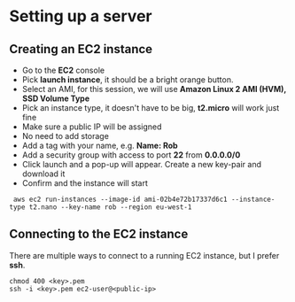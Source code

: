 # Setting up a server

## Creating an EC2 instance

- Go to the **EC2** console
- Pick **launch instance**, it should be a bright orange button.
- Select an AMI, for this session, we will use **Amazon Linux 2 AMI (HVM), SSD Volume Type**
- Pick an instance type, it doesn't have to be big, **t2.micro** will work just fine
- Make sure a public IP will be assigned
- No need to add storage
- Add a tag with your name, e.g. **Name: Rob**
- Add a security group with access to port **22** from **0.0.0.0/0**
- Click launch and a pop-up will appear. Create a new key-pair and download it
- Confirm and the instance will start

```shell
 aws ec2 run-instances --image-id ami-02b4e72b17337d6c1 --instance-type t2.nano --key-name rob --region eu-west-1
```

## Connecting to the EC2 instance

There are multiple ways to connect to a running EC2 instance, but I prefer **ssh**.

```shell
chmod 400 <key>.pem
ssh -i <key>.pem ec2-user@<public-ip>
```
